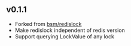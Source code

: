 ## v0.1.1

- Forked from [bsm/redislock](https://github.com/bsm/redislock)
- Make redislock independent of redis version
- Support querying LockValue of any lock
